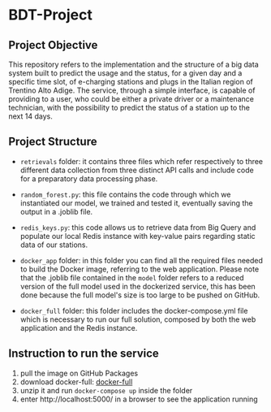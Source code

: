 # BDT-Project


## Project Objective 

This repository refers to the implementation and the structure of a big data system built to predict the usage and the status, for a given day and a specific time slot, of e-charging stations and plugs in the Italian region of Trentino Alto Adige.
The service, through a simple interface, is capable of providing to a user, who could be either a private driver or a maintenance technician, with the possibility to predict the status of a station up to the next 14 days.


## Project Structure 

- `retrievals` folder: it contains three files which refer respectively to three different data collection from three distinct API calls and include code for a preparatory data processing phase.

- `random_forest.py`: this file contains the code through which we instantiated our model, we trained and tested it, eventually saving the output in a .joblib file. 

- `redis_keys.py`: this code allows us to retrieve data from Big Query and populate our local Redis instance with key-value pairs regarding static data of our stations. 

- `docker_app` folder: in this folder you can find all the required files needed to build the Docker image, referring to the web application. Please note that the .joblib file contained in the `model` folder refers to a reduced version of the full model used in the dockerized service, this has been done because the full model's size is too large to be pushed on GitHub.

- `docker_full` folder: this folder includes the docker-compose.yml file which is necessary to run our full solution, composed by both the web application and the Redis instance.


## Instruction to run the service

1. pull the image on GitHub Packages 
2. download docker-full: [docker-full](https://downgit.github.io/#/home?url=https://github.com/GiulioMat/BDT-Project/tree/main/docker-full)
3. unzip it and run `docker-compose up` inside the folder
4. enter http://localhost:5000/ in a browser to see the application running

